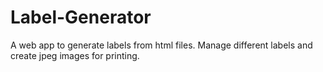 # Label-Generator
A web app to generate labels from html files. Manage different labels and create jpeg images for printing.
